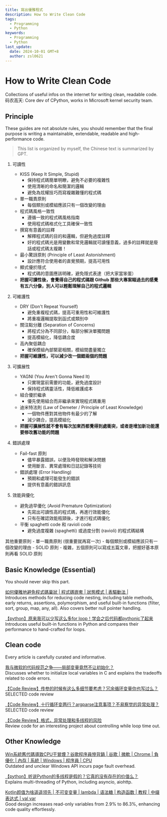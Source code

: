 ```yaml
---
title: 寫出優雅程式
description: How to Write Clean Code
tags:
  - Programming
  - Python
keywords:
  - Programming
  - Python
last_update:
  date: 2024-10-01 GMT+8
  author: zsl0621
---
```


# How to Write Clean Code
Collections of useful infos on the internet for writing clean, readable code.  
码农高天: Core dev of CPython, works in Microsoft kernel security team.   

## Principle
These guides are not absolute rules, you should remember that the final purpose is writing a maintainable, extendable, readable and high-performance code.

> This list is organized by myself, the Chinese text is summarized by GPT. 

1. 可讀性
    - KISS (Keep It Simple, Stupid)
        - 保持程式碼簡單明瞭，避免不必要的複雜性
        - 使用清晰的命名和簡潔的邏輯
        - 避免為炫耀技巧而寫複雜難懂的程式碼
    - 單一職責原則
        - 每個類別或模組應該只有一個改變的理由
    - 程式碼風格一致性
        - 遵循一致的程式碼風格指南
        - 使用程式碼格式化工具確保一致性
    - 撰寫有意義的註釋
        - 解釋程式碼的目的和邏輯，但避免過度註釋
        - 好的程式碼光是用變數和常見邏輯就可讀懂意義，過多的註釋就是廢話或程式碼太複雜！
    - 最小驚訝原則 (Principle of Least Astonishment)
        - 設計應符合使用者的直覺預期，提高可用性
    - 顯式優於隱式
      - 程式碼的意圖應該明確，避免隱式表達（把大家當笨蛋）
    - **把握可讀性後，會覺得自己的程式碼跟 Github 那些大專案瞄過去的感覺有五六分像，別人可以輕鬆理解自己的程式邏輯**

2. 可維護性
    - DRY (Don't Repeat Yourself)
        - 避免重複程式碼，提高可重用性和可維護性
        - 將重複邏輯提取到函式或類別中
    - 關注點分離 (Separation of Concerns)
        - 將程式分為不同部分，每部分解決單獨問題
        - 提高模組化，降低耦合度
    - 高內聚低耦合
        - 確保模組內部緊密相關，模組間盡量獨立
    - **把握可維護性，可以減少改一個錯兩個的問題**

3. 可擴展性
    - YAGNI (You Aren't Gonna Need It)
        - 只實現當前需要的功能，避免過度設計
        - 保持程式碼靈活性，降低維護成本
    - 組合優於繼承
        - 優先使用組合而非繼承來實現程式碼重用
    - 迪米特法則 (Law of Demeter / Principle of Least Knowledge)
        - 一個物件應對其他物件有最少的了解
        - 減少耦合，提高模組化
    - **把握可擴展性就不會有每次加東西都覺得到處衝突，或者是增加新功能還要修改舊功能的問題**

4. 錯誤處理
    - Fail-fast 原則
        - 儘早暴露錯誤，以便及時發現和解決問題
        - 使用斷言、異常處理和日誌記錄等技術
    - 錯誤處理 (Error Handling)
        - 預期和處理可能發生的錯誤
        - 提供有意義的錯誤訊息

5. 效能與優化
    - 避免過早優化 (Avoid Premature Optimization)
        - 先寫出可讀性高的程式碼，再進行效能優化
        - 只有在確認效能瓶頸後，才進行程式碼優化
    - 平衡 spaghetti code 和 ravioli code
        - 避免過度複雜 (spaghetti) 或過度分割 (ravioli) 的程式碼結構

其他重要原則
    - 單一職責原則 (很重要就再寫一次)
        - 每個類別或模組應該只有一個改變的理由
    - SOLID 原則
        - 複雜，五個原則可以寫成五篇文章，把握好基本原則再看 SOLID 原則


## Basic Knowledge (Essential)
You should never skip this part.

[如何優雅地避免程式碼巢狀 | 程式碼嵌套 | 狀態模式 | 表驅動法 |](https://www.youtube.com/watch?v=dzO0yX4MRLM)  
Introduces methods for reducing code nesting, including table methods, early returns, assertions, polymorphism, and useful built-in functions (filter, sort, group, map, any, all). Also covers better null pointer handling.

[【python】原来我可以少写这么多for loop！学会之后代码都pythonic了起来](https://www.youtube.com/watch?v=8DJ6M3tvnwY)  
Introduces useful built-in functions in Python and compares their performance to hand-crafted for loops.

## Clean code
Every article is carefully curated and informative.

[我与微软的代码规范之争——局部变量竟然不让初始化？](https://www.youtube.com/watch?v=cAvAbyadts4)  
Discusses whether to initialize local variables in C and explains the tradeoffs related to code errors.   

[【Code Review】传参的时候有这么多细节要考虑？冗余循环变量你也写过么？](https://youtube.com/watch?v=er9MKp7foEQ)  
SELECTED code review

[【Code Review】十行循环变两行？argparse注意事项？不易察觉的异常处理？](https://www.youtube.com/watch?v=7EQsUOT3NKY)  
SELECTED code review

[【Code Review】格式，异常处理和多线程的风险](https://www.bilibili.com/video/BV1iS421Q7Bb)  
Review code for an interesting project about controlling while loop time out.

## Other Knowledge

[Win系統舊代碼導致CPU干冒煙？谷歌程序員慘背鍋 | 谷歌 | 微軟 | Chrome | 負優化 | 內存 | 系統 | Windows | 程序員 | CPU](https://www.youtube.com/watch?v=9RjZxB1M1P0)  
Outdated and unclear Windows API incurs page fault overhead.

[【python】听说Python的多线程是假的？它真的没有存在的价值么？](https://www.youtube.com/watch?v=1Bk3IpNsvIU)  
Explains multi-threading of Python, including asyncio, aiohttp.

[Kotlin颜值为啥遥遥领先 | 不可变变量 | lambda | 语法糖 | 构造函数 | 教程 | 中缀表达式 | val var](https://www.youtube.com/watch?v=iTy13tsi054)  
Good design increases read-only variables from 2.9% to 86.3%, enhancing code quality effortlessly.